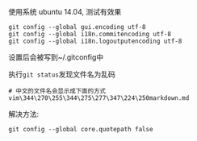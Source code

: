 使用系统 ubuntu 14.04, 测试有效果
```
git config --global gui.encoding utf-8
git config --global i18n.commitencoding utf-8
git config --global i18n.logoutputencoding utf-8
```
设置后会被写到~/.gitconfig中

执行`git status`发现文件名为乱码
```
# 中文的文件名会显示成下面的方式
vim\344\270\255\344\275\277\347\224\250markdown.md
```
解决方法: 
```
git config --global core.quotepath false
```